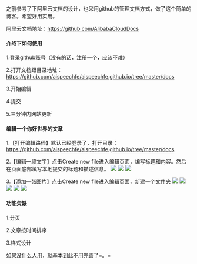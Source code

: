 之前参考了下阿里云文档的设计，也采用github的管理文档方式，做了这个简单的博客。希望好用实用。

阿里云文档地址：https://github.com/AlibabaCloudDocs

#### 介绍下如何使用
1.登录github账号（没有的话，注册一个，应该不难）

2.打开文档跟目录地址：https://github.com/aispeechfe/aispeechfe.github.io/tree/master/docs

3.开始编辑

4.提交

5.三分钟内网站更新


#### 编辑一个你好世界的文章
1.【打开编辑路径】默认已经登录了，打开目录：https://github.com/aispeechfe/aispeechfe.github.io/tree/master/docs

2.【编辑一段文字】点击Create new file进入编辑页面，编写标题和内容。然后在页面底部填写本地提交的标题和描述信息。
<img src="https://aispeechfe.github.io/docs/前端/imgs/menu.saveimg.savepath20190123101220.jpg" style="max-width:100%;">
<img src="https://aispeechfe.github.io/docs/前端/imgs/menu.saveimg.savepath20190123101618.jpg" style="max-width:100%;">
<img src="https://aispeechfe.github.io/docs/前端/imgs/menu.saveimg.savepath20190123101813.jpg" style="max-width:100%;">

3.【添加一张图片】点击Create new file进入编辑页面，新建一个文件夹
<img src="https://aispeechfe.github.io/docs/前端/imgs/menu.saveimg.savepath20190123101708.jpg" style="max-width:100%;">
<img src="https://aispeechfe.github.io/docs/前端/imgs/menu.saveimg.savepath20190123102235.jpg" style="max-width:100%;">
<img src="https://aispeechfe.github.io/docs/前端/imgs/menu.saveimg.savepath20190123102303.jpg" style="max-width:100%;">
<img src="https://aispeechfe.github.io/docs/前端/imgs/menu.saveimg.savepath20190123102643.jpg" style="max-width:100%;">
<img src="https://aispeechfe.github.io/docs/前端/imgs/menu.saveimg.savepath20190123104219.jpg" style="max-width:100%;">

#### 功能欠缺
1.分页

2.文章按时间排序

3.样式设计

如果没什么人用，就基本到此不用完善了=。=







